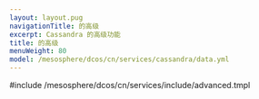 ```yaml
---
layout: layout.pug
navigationTitle: 的高级
excerpt: Cassandra 的高级功能
title: 的高级
menuWeight: 80
model: /mesosphere/dcos/cn/services/cassandra/data.yml
---
```


#include /mesosphere/dcos/cn/services/include/advanced.tmpl
